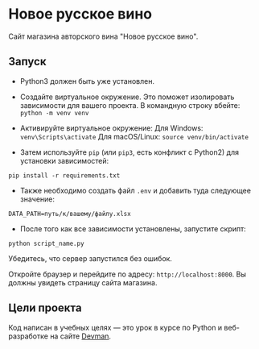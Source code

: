 # Новое русское вино

Сайт магазина авторского вина "Новое русское вино".

## Запуск

- Python3 должен быть уже установлен. 

- Создайте виртуальное окружение. Это поможет изолировать зависимости для вашего проекта. В командную строку вбейте:
`python -m venv venv`

- Активируйте виртуальное окружение:
Для Windows:
`venv\Scripts\activate`
Для macOS/Linux:
`source venv/bin/activate`

- Затем используйте `pip` (или `pip3`, есть конфликт с Python2) для установки зависимостей:

`pip install -r requirements.txt`

- Также необходимо создать файл `.env` и добавить туда следующее значение:

`DATA_PATH=путь/к/вашему/файлу.xlsx`

- После того как все зависимости установлены, запустите скрипт:

`python script_name.py`

Убедитесь, что сервер запустился без ошибок.

Откройте браузер и перейдите по адресу: `http://localhost:8000`. Вы должны увидеть страницу сайта магазина.

## Цели проекта

Код написан в учебных целях — это урок в курсе по Python и веб-разработке на сайте [Devman](https://dvmn.org).
